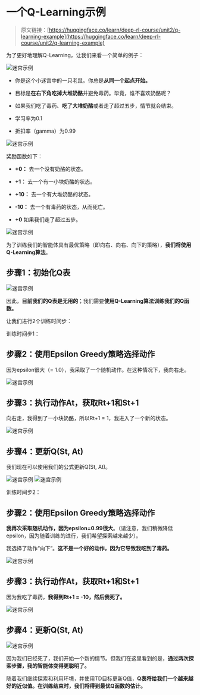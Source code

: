 # 一个Q-Learning示例

> 原文链接：[https://huggingface.co/learn/deep-rl-course/unit2/q-learning-example](https://huggingface.co/learn/deep-rl-course/unit2/q-learning-example)

为了更好地理解Q-Learning，让我们来看一个简单的例子：

![迷宫示例](../Images/7bdcf448ce834a314efde42768c303f7.png)

+   你是这个小迷宫中的一只老鼠。你总是**从同一个起点开始。**

+   目标是**在右下角吃掉大堆奶酪**并避免毒药。毕竟，谁不喜欢奶酪呢？

+   如果我们吃了毒药、**吃了大堆奶酪**或者走了超过五步，情节就会结束。

+   学习率为0.1

+   折扣率（gamma）为0.99

![迷宫示例](../Images/c17db319504a73cec7f8f89c466d8000.png)

奖励函数如下：

+   **+0：** 去一个没有奶酪的状态。

+   **+1：** 去一个有一小块奶酪的状态。

+   **+10：** 去一个有大堆奶酪的状态。

+   **-10：** 去一个有毒药的状态，从而死亡。

+   **+0** 如果我们走了超过五步。

![迷宫示例](../Images/f8fc089c4b1640dfdcc484c4f5916025.png)

为了训练我们的智能体具有最优策略（即向右、向右、向下的策略），**我们将使用Q-Learning算法**。

## 步骤1：初始化Q表

![迷宫示例](../Images/36ec86ed2fe8ef5a648fca96e67b8e6a.png)

因此，**目前我们的Q表是无用的**；我们需要**使用Q-Learning算法训练我们的Q函数。**

让我们进行2个训练时间步：

训练时间步1：

## 步骤2：使用Epsilon Greedy策略选择动作

因为epsilon很大（= 1.0），我采取了一个随机动作。在这种情况下，我向右走。

![迷宫示例](../Images/3b703676d561e8e0bcd1fb87c2b3aef2.png)

## 步骤3：执行动作At，获取Rt+1和St+1

向右走，我得到了一小块奶酪，所以Rt+1 = 1，我进入了一个新的状态。

![迷宫示例](../Images/59cd579ddd1d870f7a3df5e80ebc2b03.png)

## 步骤4：更新Q(St, At)

我们现在可以使用我们的公式更新Q(St, At)。

![迷宫示例](../Images/039d07cc30eaeda29cabcae129111e00.png) ![迷宫示例](../Images/a6cf10447e88cd0d903730da115cb468.png)

训练时间步2：

## 步骤2：使用Epsilon Greedy策略选择动作

**我再次采取随机动作，因为epsilon=0.99很大**。（请注意，我们稍微降低epsilon，因为随着训练的进行，我们希望探索越来越少）。

我选择了动作“向下”。**这不是一个好的动作，因为它导致我吃到了毒药。**

![迷宫示例](../Images/8a555fe2a851cda0cd8432c383e56d7f.png)

## 步骤3：执行动作At，获取Rt+1和St+1

因为我吃了毒药，**我得到Rt+1 = -10，然后我死了。**

![迷宫示例](../Images/44ccf2ebfc7c5cc6d2383ac1d60d8f4a.png)

## 步骤4：更新Q(St, At)

![迷宫示例](../Images/b633bdc1c80d53eef7dad7daab4e8e1e.png)

因为我们已经死了，我们开始一个新的情节。但我们在这里看到的是，**通过两次探索步骤，我的智能体变得更聪明了。**

随着我们继续探索和利用环境，并使用TD目标更新Q值，**Q表将给我们一个越来越好的近似值。在训练结束时，我们将得到最优Q函数的估计。**
